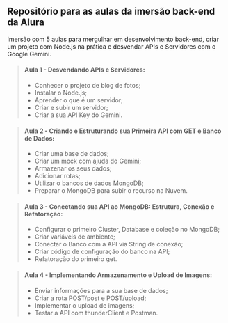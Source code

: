 ## Repositório para as aulas da imersão back-end da Alura

Imersão com 5 aulas para mergulhar em desenvolvimento back-end, criar um projeto com Node.js na prática e desvendar APIs e Servidores com o Google Gemini.

> #### Aula 1 - Desvendando APIs e Servidores:
>
> - Conhecer o projeto de blog de fotos;
> - Instalar o Node.js;
> - Aprender o que é um servidor;
> - Criar e subir um servidor;
> - Criar a sua API Key do Gemini.

> #### Aula 2 - Criando e Estruturando sua Primeira API com GET e Banco de Dados:
>
> - Criar uma base de dados;
> - Criar um mock com ajuda do Gemini;
> - Armazenar os seus dados;
> - Adicionar rotas;
> - Utilizar o bancos de dados MongoDB;
> - Preparar o MongoDB para subir o recurso na Nuvem.

> #### Aula 3 - Conectando sua API ao MongoDB: Estrutura, Conexão e Refatoração:
>
> - Configurar o primeiro Cluster, Database e coleção no MongoDB;
> - Criar variáveis de ambiente;
> - Conectar o Banco com a API via String de conexão;
> - Criar código de configuração do banco na API;
> - Refatoração do primeiro get.

> #### Aula 4 - Implementando Armazenamento e Upload de Imagens:
>
> - Enviar informações para a sua base de dados;
> - Criar a rota POST/post e POST/upload;
> - Implementar o upload de imagens;
> - Testar a API com thunderClient e Postman.
